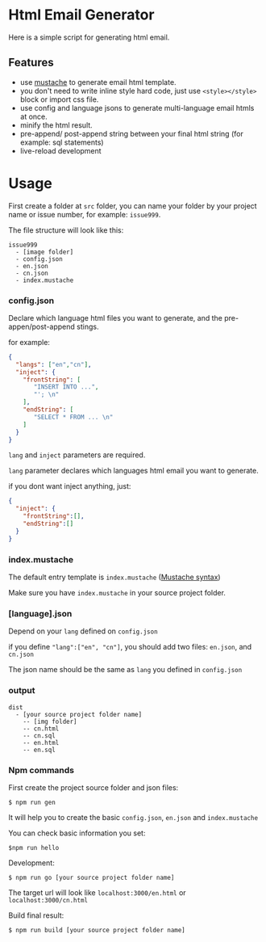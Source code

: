 # Html Email Generator

Here is a simple script for generating html email. 

## Features 

- use [mustache](https://mustache.github.io/) to generate email html template.
- you don't need to write inline style hard code, just use `<style></style>` block or import css file.
- use config and language jsons to generate multi-language email htmls at once.
- minify the html result.
- pre-append/ post-append string between your final html string (for example: sql statements)
- live-reload development

# Usage 

First create a folder at `src` folder, you can name your folder by your project name or issue number, 
for example: `issue999`.

The file structure will look like this: 

```
issue999
  - [image folder]
  - config.json
  - en.json
  - cn.json
  - index.mustache
```

### config.json 

Declare which language html files you want to generate, and the pre-appen/post-append stings.

for example: 

``` json
{
  "langs": ["en","cn"],
  "inject": {
    "frontString": [
       "INSERT INTO ...",
       "'; \n"
    ],
    "endString": [
       "SELECT * FROM ... \n"
    ]
  }
}
```

`lang` and `inject` parameters are required.

`lang` parameter declares which languages html email you want to generate.

if you dont want inject anything, just: 

``` json
{
  "inject": {
    "frontString":[],
    "endString":[]
  }
}
```

### index.mustache 

The default entry template is `index.mustache`  ([Mustache syntax](https://mustache.github.io/mustache.5.html))

Make sure you have `index.mustache` in your source project folder.

### [language].json

Depend on your `lang` defined on `config.json`

if you define `"lang":["en", "cn"]`, you should add two files: `en.json`, and `cn.json`

The json name should be the same as `lang` you defined in `config.json`

### output 

```$xslt
dist
  - [your source project folder name]
    -- [img folder]
    -- cn.html
    -- cn.sql
    -- en.html
    -- en.sql
```

### Npm commands 

First create the project source folder and json files: 

```$xslt
$ npm run gen
```

It will help you to create the basic `config.json`, `en.json` and `index.mustache`

You can check basic information you set: 

```$xslt
$npm run hello
```

Development: 

```
$ npm run go [your source project folder name]
```

The target url will look like `localhost:3000/en.html` or `localhost:3000/cn.html`

Build final result:

```
$ npm run build [your source project folder name]
```
